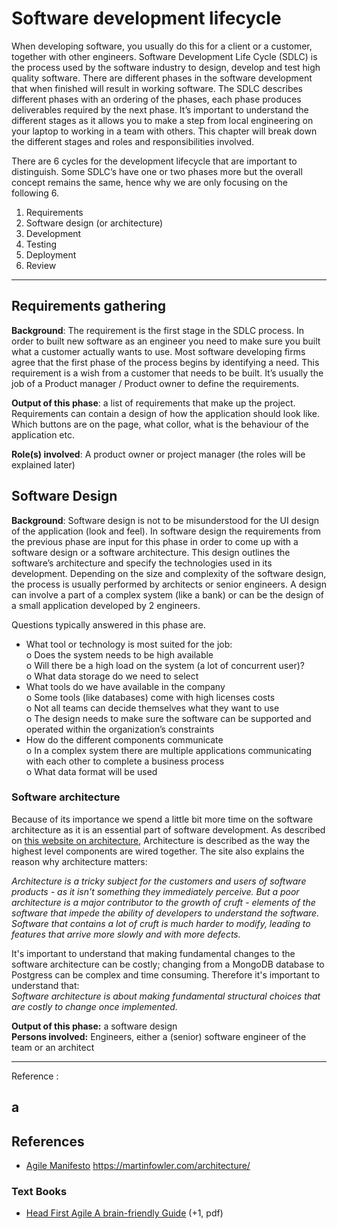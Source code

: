 # Software development lifecycle

When developing software, you usually do this for a client or a customer, together with other engineers. Software Development Life Cycle (SDLC) is the process used by the software industry to design, develop and test high quality software. There are different phases in the software development that when finished will result in working software. The SDLC describes different phases with an ordering of the phases, each phase produces deliverables required by the next phase. It’s important to understand the different stages as it allows you to make a step from local engineering on your laptop to working in a team with others. This chapter will break down the different stages and roles and responsibilities involved.

There are 6 cycles for the development lifecycle that are important to distinguish. Some SDLC’s have one or two phases more but the overall concept remains the same, hence why we are only focusing on the following 6.

1.	Requirements
2.	Software design (or architecture)
3.	Development
4.	Testing
5.	Deployment
6.	Review

---
## Requirements gathering

**Background**: The requirement is the first stage in the SDLC process. In order to built new software as an engineer you need to make sure you built what a customer actually wants to use. Most software developing firms agree that the first phase of the process begins by identifying a need. This  requirement is a wish from a customer that needs to be built. It’s usually the job of a Product manager / Product owner to define the requirements.

**Output of this phase**: a list of requirements that make up the project. Requirements can contain a design of how the application should look like. Which buttons are on the page, what collor, what is the behaviour of the application etc.

**Role(s) involved**: A product owner or project manager (the roles will be explained later)

## Software Design

**Background**: Software design is not to be misunderstood for the UI design of the application (look and feel). In software design the requirements from the previous phase are input for this phase in order to come up with a software design or a software architecture. This design outlines the software’s architecture and specify the technologies used in its development. Depending on the size and complexity of the software design, the process is usually performed by architects or senior engineers. A design can involve a part of a complex system (like a bank) or can be the design of a small application developed by 2 engineers.

Questions typically answered in this phase are. 

-	What tool or technology is most suited for the job:<br/>
    o	Does the system needs to be high available<br/>
    o	Will there be a high load on the system (a lot of concurrent user)?<br/>
    o	What data storage do we need to select<br/>
-	What tools do we have available in the company<br/>
    o	Some tools (like databases) come with high licenses costs<br/>
    o	Not all teams can decide themselves what they want to use<br/>
    o	The design needs to make sure the software can be supported and operated within the organization’s constraints<br/>
-	How do the different components communicate<br/>
    o	In a complex system there are multiple applications communicating with each other to complete a business process<br/>
    o	What data format will be used<br/>

### Software architecture

Because of its importance we spend a little bit more time on the software architecture as it is an essential part of software development. 
As described on [this website on architecture](https://martinfowler.com/architecture/), Architecture is described as the way the highest level components are wired together. The site also explains the reason why architecture matters:

*Architecture is a tricky subject for the customers and users of software products - as it isn't something they immediately perceive. But a poor architecture is a major contributor to the growth of cruft - elements of the software that impede the ability of developers to understand the software. Software that contains a lot of cruft is much harder to modify, leading to features that arrive more slowly and with more defects.*

It's important to understand that making fundamental changes to the software architecture can be costly; changing from a MongoDB database to Postgress can be complex and time consuming. Therefore it's important to understand that: <br/>
*Software architecture is about making fundamental structural choices that are costly to change once implemented.*



**Output of this phase:** a software design <br/>
**Persons involved:** Engineers, either a (senior) software engineer of the team or an architect<br/>


---
Reference :

a
---

## References

* [Agile Manifesto](https://agilemanifesto.org/principles.html)
https://martinfowler.com/architecture/

### Text Books

* [Head First Agile A brain-friendly Guide](./Head%20First%20Agile%20A%20Brain-Friendly%20Guide%20to%20Agile.pdf) (+1, pdf)
